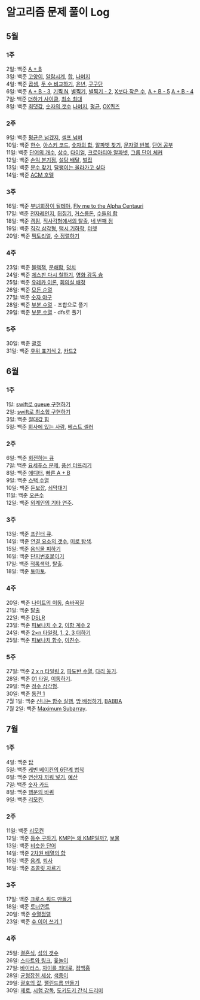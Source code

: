 # 알고리즘 문제 풀이 Log
## 5월
### 1주
2일: 백준 [A + B](https://www.acmicpc.net/problem/2309)  
3일: 백준 [고양이](https://www.acmicpc.net/problem/10171), [알람시계](https://www.acmicpc.net/problem/2884), [합](https://www.acmicpc.net/problem/8393), [나머지](https://www.acmicpc.net/problem/3052)  
4일: 백준 [곱셈](https://www.acmicpc.net/problem/2588), [두 수 비교하기](https://www.acmicpc.net/problem/1330), [윤년](https://www.acmicpc.net/problem/2753), [구구단](https://www.acmicpc.net/problem/2739)  
6일: 백준 [A + B - 3](https://www.acmicpc.net/problem/10950), [기찍 N](https://www.acmicpc.net/problem/2742), [별찍기](https://www.acmicpc.net/problem/2438), [별찍기 - 2](https://www.acmicpc.net/problem/2439), [X보다 작은 수](https://www.acmicpc.net/problem/10871), [A + B - 5](https://www.acmicpc.net/problem/10952) [A + B - 4](https://www.acmicpc.net/problem/10951)  
7일: 백준 [더하기 사이클](https://www.acmicpc.net/problem/1110), [최소 최대](https://www.acmicpc.net/problem/10818)  
8일: 백준 [최댓값](https://www.acmicpc.net/problem/2562), [숫자의 갯수](https://www.acmicpc.net/problem/2577) [나머지](https://www.acmicpc.net/problem/3052), [평균](https://www.acmicpc.net/problem/1546), [OX퀴즈](https://www.acmicpc.net/problem/8958)  
### 2주
9일: 백준 [평균은 넘겠지](https://www.acmicpc.net/problem/4344), [셀프 넘버](https://www.acmicpc.net/problem/4673)  
10일: 백준 [한수](https://www.acmicpc.net/problem/4673), [아스키 코드](https://www.acmicpc.net/problem/11654), [숫자의 합](https://www.acmicpc.net/problem/11720), [알파벳 찾기](https://www.acmicpc.net/problem/10809), [문자열 반복](https://www.acmicpc.net/problem/2675), [단어 공부](https://www.acmicpc.net/problem/1157)  
11일: 백준 [단어의 개수](https://www.acmicpc.net/problem/1152), [상수](https://www.acmicpc.net/problem/2908), [다이얼](https://www.acmicpc.net/problem/5622), [크로아티아 알파벳](https://www.acmicpc.net/problem/2941), [그룹 단어 체커](https://www.acmicpc.net/problem/1316)  
12일: 백준 [손익 분기점](https://www.acmicpc.net/problem/1712), [설탕 배달](https://www.acmicpc.net/problem/2839), [벌집](https://www.acmicpc.net/problem/2292)  
13일: 백준 [분수 찾기](https://www.acmicpc.net/problem/1193), [달팽이는 올라가고 싶다](https://www.acmicpc.net/problem/2869)  
14일: 백준 [ACM 호텔](https://www.acmicpc.net/problem/10250)  
### 3주
16일: 백준 [부녀회장이 될테야](https://www.acmicpc.net/problem/2775), [Fly me to the Alpha Centauri](https://www.acmicpc.net/problem/1011)  
17일: 백준 [전자레인지](https://www.acmicpc.net/problem/10162), [뒤집기](https://www.acmicpc.net/problem/1439), [거스름돈](https://www.acmicpc.net/problem/5585), [수들의 합](https://www.acmicpc.net/problem/1789)  
18일: 백준 [캠핑](https://www.acmicpc.net/problem/4796), [직사각형에서의 탈출](https://www.acmicpc.net/problem/1085), [네 번째 점](https://www.acmicpc.net/problem/3009)  
19일: 백준 [직각 삼각형](https://www.acmicpc.net/problem/4153), [택시 기하학](https://www.acmicpc.net/problem/3053), [터렛](https://www.acmicpc.net/problem/1002)  
20일: 백준 [팩토리얼](https://www.acmicpc.net/problem/10872), [수 정렬하기](https://www.acmicpc.net/problem/10989)  
### 4주  
23일: 백준 [블랙잭](https://www.acmicpc.net/problem/2798), [분해합](https://www.acmicpc.net/problem/2231), [덩치](https://www.acmicpc.net/problem/7568)  
24일: 백준 [체스판 다시 칠하기](https://www.acmicpc.net/problem/1018), [영화 감독 슘](https://www.acmicpc.net/problem/1436)  
25일: 백준 [유레카 이론](https://www.acmicpc.net/problem/10448), [회의실 배정](https://www.acmicpc.net/problem/1931)  
26일: 백준 [모든 순열](https://www.acmicpc.net/problem/10974)  
27일: 백준 [숫자 야구](https://www.acmicpc.net/problem/2503)  
28일: 백준 [부분 수열](https://www.acmicpc.net/problem/1182) - 조합으로 풀기  
29일: 백준 [부분 수열](https://www.acmicpc.net/problem/1182) - dfs로 풀기  
### 5주
30일: 백준 [괄호](https://www.acmicpc.net/problem/9012)  
31일: 백준 [후위 표기식 2](https://www.acmicpc.net/problem/1935), [카드2](https://www.acmicpc.net/problem/2164)  
## 6월
### 1주
1일: [swift로 queue 구현하기](https://velog.io/@comdongsam/Swift%EB%A1%9C-%ED%81%90-%EA%B5%AC%ED%98%84%ED%95%98%EA%B8%B0)  
2일: [swift로 최소힙 구현하기](https://velog.io/@comdongsam/Swift%EB%A1%9C-Heap-%EA%B5%AC%ED%98%84%ED%95%98%EA%B8%B0)  
3일: 백준 [절대값 힙](https://www.acmicpc.net/problem/11286)  
5일: 백준 [회사에 있는 사람](https://www.acmicpc.net/problem/7785), [베스트 셀러](https://www.acmicpc.net/problem/1302)  
### 2주
6일: 백준 [회전하는 큐](https://www.acmicpc.net/problem/1021)  
7일: 백준 [요세푸스 문제](https://www.acmicpc.net/problem/1158), [풍선 터뜨리기](https://www.acmicpc.net/problem/2346)  
8일: 백준 [에디터](https://www.acmicpc.net/problem/1406), [빠른 A + B](https://www.acmicpc.net/problem/15552)  
9일: 백준 [스택 수열](https://www.acmicpc.net/problem/1874)  
10일: 백준 [듣보잡](https://www.acmicpc.net/problem/1764), [쇠막대기](https://www.acmicpc.net/problem/10799)  
11일: 백준 [오큰수](https://www.acmicpc.net/problem/17298)  
12일: 백준 [외계인의 기타 연주](https://www.acmicpc.net/problem/2841).
### 3주 
13일: 백준 [프린터 큐](https://www.acmicpc.net/problem/1966).  
14일: 백준 [연결 요소의 갯수](https://www.acmicpc.net/problem/11724), [미로 탐색](https://www.acmicpc.net/problem/2178).  
15일: 백준 [음식물 피하기](https://www.acmicpc.net/problem/1743)  
16일: 백준 [단지번호붙이기](https://www.acmicpc.net/problem/2667)  
17일: 백준 [적록색약](https://www.acmicpc.net/problem/10026), [탈출](https://www.acmicpc.net/problem/3055).   
18일: 백준 [토마토](https://www.acmicpc.net/problem/7576). 
### 4주
20일: 백준 [나이트의 이동](https://www.acmicpc.net/problem/7562), [숨바꼭질](https://www.acmicpc.net/problem/1697)  
21일: 백준 [탈출](https://www.acmicpc.net/problem/16397)  
22일: 백준 [DSLR](https://www.acmicpc.net/problem/9019)   
23일: 백준 [피보나치 수 2](https://www.acmicpc.net/problem/2748), [이항 계수 2](https://www.acmicpc.net/problem/11051)  
24일: 백준 [2×n 타일링](https://www.acmicpc.net/problem/11726), [1, 2, 3 더하기](https://www.acmicpc.net/problem/9095)  
25일: 백준 [피보나치 함수](https://www.acmicpc.net/problem/1003), [이친수](https://www.acmicpc.net/problem/2193). 
### 5주
27일: 백준 [2 x n 타일링 2](https://www.acmicpc.net/problem/11727), [파도반 수열](https://www.acmicpc.net/problem/9461), [다리 놓기](https://www.acmicpc.net/problem/1010).  
28일: 백준 [01 타일](https://www.acmicpc.net/problem/1904), [이동하기](https://www.acmicpc.net/problem/11048).  
29일: 백준 [정수 삼각형](https://www.acmicpc.net/problem/1932).  
30일: 백준 [동전 1](https://www.acmicpc.net/problem/2293)  
7월 1일: 백준 [신나는 함수 실행](https://www.acmicpc.net/problem/9184), [방 배정하기](https://www.acmicpc.net/problem/14697), [BABBA](https://www.acmicpc.net/problem/9625)  
7월 2일: 백준 [Maximum Subarray](https://www.acmicpc.net/problem/10211). 
## 7월
### 1주
4일: 백준 [탑](https://www.acmicpc.net/problem/2493)  
5일: 백준 [케빈 베이컨의 6단계 법칙](https://www.acmicpc.net/problem/1389)  
6일: 백준 [연산자 끼워 넣기](https://www.acmicpc.net/problem/14888), [예산](https://www.acmicpc.net/problem/2512)  
7일: 백준 [숫자 카드](https://www.acmicpc.net/problem/10815)  
8일: 백준 [행운의 바퀴](https://www.acmicpc.net/problem/2840)  
9일: 백준 [리모컨](https://www.acmicpc.net/problem/1107). 
### 2주
11일: 백준 [리모컨](https://www.acmicpc.net/problem/1107)   
12일: 백준 [등수 구하기](https://www.acmicpc.net/problem/1205), [KMP는 왜 KMP일까?](https://www.acmicpc.net/problem/2902), [보물](https://www.acmicpc.net/problem/1026)  
13일: 백준 [비슷한 단어](https://www.acmicpc.net/problem/2607)  
14일: 백준 [2차원 배열의 합](https://www.acmicpc.net/problem/2167)  
15일: 백준 [음계](https://www.acmicpc.net/problem/2920), [퇴사](https://www.acmicpc.net/problem/14501)  
16일: 백준 [초콜릿 자르기](https://www.acmicpc.net/problem/2163)
### 3주
17일: 백준 [크로스 워드 만들기](https://www.acmicpc.net/problem/2804)    
18일: 백준 [토너먼트](https://www.acmicpc.net/problem/1057)  
20일: 백준 [수열정렬](https://www.acmicpc.net/problem/1015)  
23일: 백준 [수 이어 쓰기 1](https://www.acmicpc.net/problem/1748)  
### 4주
25일: [결혼식](https://www.acmicpc.net/problem/5567), [섬의 갯수](https://www.acmicpc.net/problem/4963)  
26일: [스타트와 링크](https://www.acmicpc.net/problem/14889), [윷놀이](https://www.acmicpc.net/problem/2490)  
27일: [바이러스](https://www.acmicpc.net/problem/2606), [차이를 최대로](https://www.acmicpc.net/problem/10819), [컴백홈](https://www.acmicpc.net/problem/1189)  
28일: [균형잡힌 세상](https://www.acmicpc.net/problem/4949), [색종이](https://www.acmicpc.net/problem/2563)  
29일: [괄호의 값](https://www.acmicpc.net/problem/2504), [팰린드롬 만들기](https://www.acmicpc.net/problem/1213)  
30일: [제로](https://www.acmicpc.net/problem/10773), [시험 감독](https://www.acmicpc.net/problem/13458), [도키도키 간식 드리미](https://www.acmicpc.net/problem/12789)  

